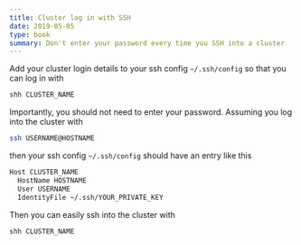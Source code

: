 ```yaml
---
title: Cluster log in with SSH
date: 2019-05-05
type: book
summary: Don't enter your password every time you SSH into a cluster
---
```

Add your cluster login details to your ssh config `~/.ssh/config` so that you can log in with
```sh
shh CLUSTER_NAME
```
Importantly, you should not need to enter your password.
Assuming you log into the cluster with 
```sh
ssh USERNAME@HOSTNAME
```
then your ssh config `~/.ssh/config` should have an entry like this
```sh
Host CLUSTER_NAME
  HostName HOSTNAME
  User USERNAME
  IdentityFile ~/.ssh/YOUR_PRIVATE_KEY
```
Then you can easily ssh into the cluster with
```sh
shh CLUSTER_NAME
```

